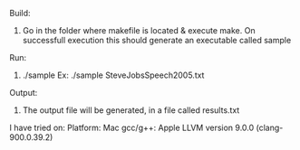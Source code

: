 Build:
1. Go in the folder where makefile is located & execute make. 
   On successfull execution this should generate an executable called sample

Run:
1. ./sample <Path to input file>
    Ex: ./sample SteveJobsSpeech2005.txt

Output:
1. The output file will be generated, in a file called results.txt

I have tried on:
Platform: Mac 
gcc/g++: Apple LLVM version 9.0.0 (clang-900.0.39.2)
    